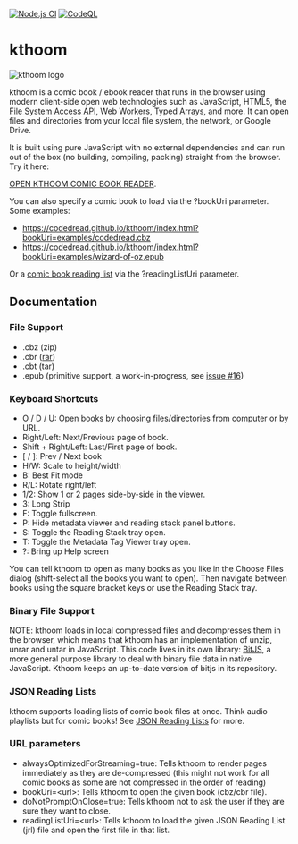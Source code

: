 [![Node.js CI](https://github.com/codedread/kthoom/actions/workflows/node.js.yml/badge.svg)](https://github.com/codedread/kthoom/actions/workflows/node.js.yml)
[![CodeQL](https://github.com/starnowski/posmulten/workflows/CodeQL/badge.svg)](https://github.com/codedread/kthoom/actions/workflows/codeql-analysis.yml)

# kthoom

![kthoom logo](images/logo.svg)

kthoom is a comic book / ebook reader that runs in the browser using modern client-side open web
technologies such as JavaScript, HTML5, the
[File System Access API](https://wicg.github.io/file-system-access/), Web Workers, Typed Arrays,
and more.  It can open files and directories from your local file system, the network, or Google
Drive.

It is built using pure JavaScript with no external dependencies and can run out of the box (no
building, compiling, packing) straight from the browser. Try it here:

[OPEN KTHOOM COMIC BOOK READER](https://codedread.com/kthoom/index.html).

You can also specify a comic book to load via the ?bookUri parameter.  Some examples:

  * https://codedread.github.io/kthoom/index.html?bookUri=examples/codedread.cbz
  * https://codedread.github.io/kthoom/index.html?bookUri=examples/wizard-of-oz.epub

Or a [comic book reading list](https://github.com/codedread/kthoom/tree/master/reading-lists) via
the ?readingListUri parameter.

## Documentation

### File Support

  * .cbz (zip)
  * .cbr ([rar](https://codedread.github.io/bitjs/docs/unrar.html))
  * .cbt (tar)
  * .epub (primitive support, a work-in-progress, see
    [issue #16](https://github.com/codedread/kthoom/issues/16))

### Keyboard Shortcuts
  * O / D / U: Open books by choosing files/directories from computer or by URL.
  * Right/Left: Next/Previous page of book.
  * Shift + Right/Left: Last/First page of book.
  * [ / ]: Prev / Next book
  * H/W: Scale to height/width
  * B: Best Fit mode
  * R/L: Rotate right/left
  * 1/2: Show 1 or 2 pages side-by-side in the viewer.
  * 3: Long Strip
  * F: Toggle fullscreen.
  * P: Hide metadata viewer and reading stack panel buttons.
  * S: Toggle the Reading Stack tray open.
  * T: Toggle the Metadata Tag Viewer tray open.
  * ?: Bring up Help screen

You can tell kthoom to open as many books as you like in the Choose Files dialog (shift-select all
the books you want to open). Then navigate between books using the square bracket keys or use the
Reading Stack tray.

### Binary File Support

NOTE: kthoom loads in local compressed files and decompresses them in the browser, which means that
kthoom has an implementation of unzip, unrar and untar in JavaScript. This code lives in its own
library: [BitJS](https://github.com/codedread/bitjs), a more general purpose library to deal with
binary file data in native JavaScript. Kthoom keeps an up-to-date version of bitjs in its
repository.

### JSON Reading Lists

kthoom supports loading lists of comic book files at once.  Think audio playlists but for comic
books!  See [JSON Reading Lists](https://github.com/codedread/kthoom/tree/master/reading-lists) for
more.

### URL parameters

  * alwaysOptimizedForStreaming=true: Tells kthoom to render pages immediately as they are
    de-compressed (this might not work for all comic books as some are not compressed in the order
    of reading)
  * bookUri=&lt;url&gt;: Tells kthoom to open the given book (cbz/cbr file).
  * doNotPromptOnClose=true: Tells kthoom not to ask the user if they are sure they want to close.
  * readingListUri=&lt;url&gt;: Tells kthoom to load the given JSON Reading List (jrl) file and open
    the first file in that list.
